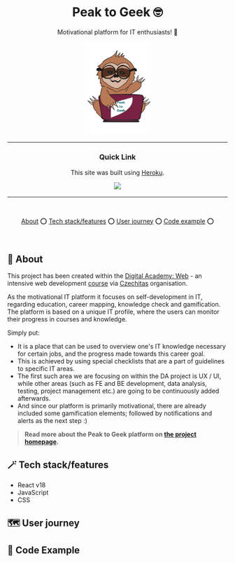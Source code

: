 <div align='center'>

# Peak to Geek :nerd_face:

Motivational platform for IT enthusiasts! :sloth:

<img src='./client/img/logo_own--colored.svg' alt="Peak to Geek logo" width="150">

---

### Quick Link

This site was built using [Heroku](https://www.heroku.com/).

  <a href="https://peak-to-geek.herokuapp.com/">
  <!-- Link dodáme, až budeme mít nasazenou poslední verzi na Heroku + odkaz i do About na GitHubu -->
    <img src='https://img.shields.io/badge/HOMEPAGE-gray?style=for-the-badge'>
  </a>
</div>

---

<br />

<div align="center">

[About](https://github.com/EvaMach/peak-to-geek#memo-about) :o:
[Tech stack/features](https://github.com/EvaMach/peak-to-geek#magic_wand-tech-stackfeatures) :o:
[User journey](https://github.com/EvaMach/peak-to-geek#world_map-user-journey) :o:
[Code example](https://github.com/EvaMach/peak-to-geek#jigsaw-code-example) :o:

</div>

<br />

## :memo: About

This project has been created within the [Digital Academy: Web](https://www.czechitas.cz/kurzy/digitalni-akademie-web) - an intensive web development [course](https://docs.google.com/spreadsheets/d/1uuo2skY2L4KZoBT-YzaN5iY02RUsiza5mgDshyJbGRI/edit#gid=1798591226) via [Czechitas](https://www.czechitas.cz/) organisation.

As the motivational IT platform it focuses on self-development in IT, regarding education, career mapping, knowledge check and gamification. The platform is based on a unique IT profile, where the users can monitor their progress in courses and knowledge.

Simply put:

- It is a place that can be used to overview one's IT knowledge necessary for certain jobs, and the progress made towards this career goal.
- This is achieved by using special checklists that are a part of guidelines to specific IT areas.
- The first such area we are focusing on within the DA project is UX / UI, while other areas (such as FE and BE development, data analysis, testing, project management etc.) are going to be continuously added afterwards.
- And since our platform is primarily motivational, there are already included some gamification elements; followed by notifications and alerts as the next step :)

> **Read more about the Peak to Geek platform on [the project homepage](TBD).**

<!-- Link dodáme, až budeme mít nasazenou poslední verzi na Heroku + odkaz i do About na GitHubu -->

## :magic_wand: Tech stack/features

- React v18
- JavaScript
- CSS

<!-- Budeme to nějak rozepisovat? -->

## :world_map: User journey

<!-- PŘIDAT GIF HÍR -->

<!-- Natočila bych user journey jako na MYM, akorát samozřejmě v aktuální verzi přímo na stránce - od přihlášení, přes klik na strom a checklisty až po přidání nového kurzu a vytvoření dashboardu/přidání kurzů na dashboard, na konec odhlášení -->

## :jigsaw: Code Example

<!-- Budeme dávat nějakou ukázku kódu? -->
